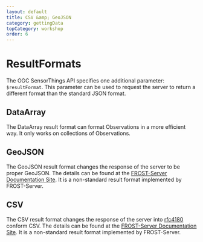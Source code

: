 ```yaml
---
layout: default
title: CSV &amp; GeoJSON
category: gettingData
topCategory: workshop
order: 6
---
```


# ResultFormats

The OGC SensorThings API specifies one additional parameter: `$resultFormat`.
This parameter can be used to request the server to return a different format than the standard JSON format.

## DataArray

The DataArray result format can format Observations in a more efficient way.
It only works on collections of Observations.


## GeoJSON

The GeoJSON result format changes the response of the server to be proper GeoJSON.
The details can be found at the [FROST-Server Documentation Site](https://fraunhoferiosb.github.io/FROST-Server/extensions/GeoJSON-ResultFormat.html).
It is a non-standard result format implemented by FROST-Server.

## CSV

The CSV result format changes the response of the server into [rfc4180](https://tools.ietf.org/html/rfc4180) conform CSV.
The details can be found at the [FROST-Server Documentation Site](https://fraunhoferiosb.github.io/FROST-Server/extensions/CSV-ResultFormat.html).
It is a non-standard result format implemented by FROST-Server.

